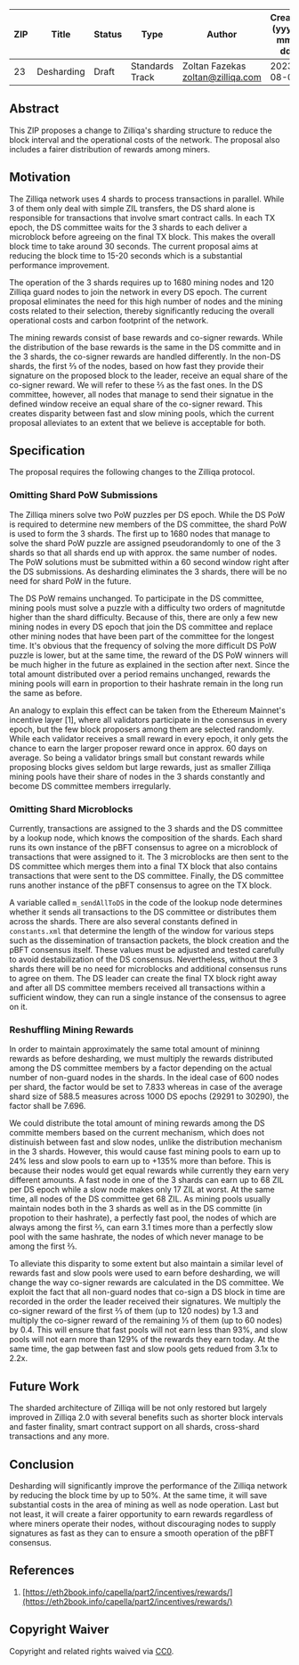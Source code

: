 |  ZIP | Title | Status| Type | Author | Created (yyyy-mm-dd) | Updated (yyyy-mm-dd)
|--|--|--|--| -- | -- | -- |
| 23  | Desharding | Draft | Standards Track  | Zoltan Fazekas <zoltan@zilliqa.com> | 2023-08-04 | 2023-08-04


## Abstract

This ZIP proposes a change to Zilliqa's sharding structure to reduce the block interval and the operational costs of the network. The proposal also includes a fairer distribution of rewards among miners.


## Motivation

The Zilliqa network uses 4 shards to process transactions in parallel. While 3 of them only deal with simple ZIL transfers, the DS shard alone is responsible for transactions that involve smart contract calls. In each TX epoch, the DS committee waits for the 3 shards to each deliver a microblock before agreeing on the final TX block. This makes the overall block time to take around 30 seconds. The current proposal aims at reducing the block time to 15-20 seconds which is a substantial performance improvement.  

The operation of the 3 shards requires up to 1680 mining nodes and 120 Zilliqa guard nodes to join the network in every DS epoch. The current proposal eliminates the need for this high number of nodes and the mining costs related to their selection, thereby significantly reducing the overall operational costs and carbon footprint of the network.

The mining rewards consist of base rewards and co-signer rewards. While the distribution of the base rewards is the same in the DS committe and in the 3 shards, the co-signer rewards are handled differently. In the non-DS shards, the first ⅔ of the nodes, based on how fast they provide their signature on the proposed block to the leader, receive an equal share of the co-signer reward. We will refer to these ⅔ as the fast ones. In the DS committee, however, all nodes that manage to send their signatue in the defined window receive an equal share of the co-signer reward. This creates disparity between fast and slow mining pools, which the current proposal alleviates to an extent that we believe is acceptable for both.


## Specification

The proposal requires the following changes to the Zilliqa protocol.

### Omitting Shard PoW Submissions

The Zilliqa miners solve two PoW puzzles per DS epoch. While the DS PoW is required to determine new members of the DS committee, the shard PoW is used to form the 3 shards. The first up to 1680 nodes that manage to solve the shard PoW puzzle are assigned pseudorandomly to one of the 3 shards so that all shards end up with approx. the same number of nodes. The PoW solutions must be submitted within a 60 second window right after the DS submissions. As desharding eliminates the 3 shards, there will be no need for shard PoW in the future.

The DS PoW remains unchanged. To participate in the DS committee, mining pools must solve a puzzle with a difficulty two orders of magnitutde higher than the shard difficulty. Because of this, there are only a few new mining nodes in every DS epoch that join the DS committee and replace other mining nodes that have been part of the committee for the longest time. It's obvious that the frequency of solving the more difficult DS PoW puzzle is lower, but at the same time, the reward of the DS PoW winners will be much higher in the future as explained in the section after next. Since the total amount distributed over a period remains unchanged, rewards the mining pools will earn in proportion to their hashrate remain in the long run the same as before.

An analogy to explain this effect can be taken from the Ethereum Mainnet's incentive layer [1], where all validators participate in the consensus in every epoch, but the few block proposers among them are selected randomly. While each validator receives a small reward in every epoch, it only gets the chance to earn the larger proposer reward once in approx. 60 days on average. So being a validator brings small but constant rewards while proposing blocks gives seldom but large rewards, just as smaller Zilliqa mining pools have their share of nodes in the 3 shards constantly and become DS committee members irregularly.

### Omitting Shard Microblocks

Currently, transactions are assigned to the 3 shards and the DS committee by a lookup node, which knows the composition of the shards. Each shard runs its own instance of the pBFT consensus to agree on a microblock of transactions that were assigned to it. The 3 microblocks are then sent to the DS committee which merges them into a final TX block that also contains transactions that were sent to the DS committee. Finally, the DS committee runs another instance of the pBFT consensus to agree on the TX block.

A variable called `m_sendAllToDS` in the code of the lookup node determines whether it sends all transactions to the DS committee or distributes them across the shards. There are also several constants defined in `constants.xml` that determine the length of the window for various steps such as the dissemination of transaction packets, the block creation and the pBFT consensus itself. These values must be adjusted and tested carefully to avoid destabilization of the DS consensus. Nevertheless, without the 3 shards there will be no need for microblocks and additional consensus runs to agree on them. The DS leader can create the final TX block right away and after all DS committee members received all transactions within a sufficient window, they can run a single instance of the consensus to agree on it.

### Reshuffling Mining Rewards

In order to maintain approximately the same total amount of mininng rewards as before desharding, we must multiply the rewards distributed among the DS committee members by a factor depending on the actual number of non-guard nodes in the shards. In the ideal case of 600 nodes per shard, the factor would be set to 7.833 whereas in case of the average shard size of 588.5 measures across 1000 DS epochs (29291 to 30290), the factor shall be 7.696.

We could distribute the total amount of mining rewards among the DS committe members based on the current mechanism, which does not distinuish between fast and slow nodes, unlike the distribution mechanism in the 3 shards. However, this would cause fast mining pools to earn up to 24% less and slow pools to earn up to +135% more than before. This is because their nodes would get equal rewards while currently they earn very different amounts. A fast node in one of the 3 shards can earn up to 68 ZIL per DS epoch while a slow node makes only 17 ZIL at worst. At the same time, all nodes of the DS committee get 68 ZIL. As mining pools usually maintain nodes both in the 3 shards as well as in the DS committe (in propotion to their hashrate), a perfectly fast pool, the nodes of which are always among the first ⅔, can earn 3.1 times more than a perfectly slow pool with the same hashrate, the nodes of which never manage to be among the first ⅔. 

To alleviate this disparity to some extent but also maintain a similar level of rewards fast and slow pools were used to earn before desharding, we will change the way co-signer rewards are calculated in the DS committee. We exploit the fact that all non-guard nodes that co-sign a DS block in time are recorded in the order the leader received their signatures. We multiply the co-signer reward of the first ⅔ of them (up to 120 nodes) by 1.3 and multiply the co-signer reward of the remaining ⅓ of them (up to 60 nodes) by 0.4. This will ensure that fast pools will not earn less than 93%, and slow pools will not earn more than 129% of the rewards they earn today. At the same time, the gap between fast and slow pools gets redued from 3.1x to 2.2x.


## Future Work

The sharded architecture of Zilliqa will be not only restored but largely improved in Zilliqa 2.0 with several benefits such as shorter block intervals and faster finality, smart contract support on all shards, cross-shard transactions and any more.


## Conclusion

Desharding will significantly improve the performance of the Zilliqa network by reducing the block time by up to 50%. At the same time, it will save substantial costs in the area of mining as well as node operation. Last but not least, it will create a fairer opportunity to earn rewards regardless of where miners operate their nodes, without discouraging nodes to supply signatures as fast as they can to ensure a smooth operation of the pBFT consensus.


## References

1. [https://eth2book.info/capella/part2/incentives/rewards/](https://eth2book.info/capella/part2/incentives/rewards/) 

## Copyright Waiver

Copyright and related rights waived via [CC0](https://creativecommons.org/publicdomain/zero/1.0/).
